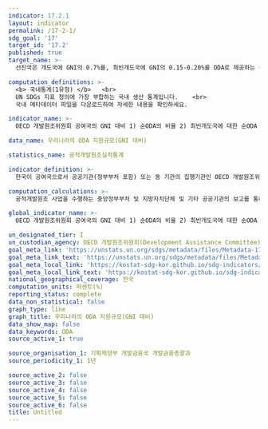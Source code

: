 ```yaml
---
indicator: 17.2.1
layout: indicator
permalink: /17-2-1/
sdg_goal: '17'
target_id: '17.2'
published: true
target_name: >-
  선진국은 개도국에 GNI의 0.7%를, 최빈개도국에 GNI의 0.15-0.20%를 ODA로 제공하는 것을 포함한 ODA 공약달성을 완전히 이행해야 하고, ODA 제공 국가는 적어도 GNI의 0.20%를 최빈개도국에 제공하는 것을 목표로 고려할 것을 권장

computation_definitions: >-
  <b> 국내통계(1유형) </b>   <br>
  UN SDGs 지표 정의에 가장 부합하는 국내 생산 통계입니다.    <br>
  국내 메타데이터 파일을 다운로드하여 자세한 내용을 확인하세요.

indicator_name: >-
  OECD 개발원조위원회 공여국의 GNI 대비 1) 순ODA의 비율 2) 최빈개도국에 대한 순ODA 비율

data_name: 우리나라의 ODA 지원규모(GNI 대비)

statistics_name: 공적개발원조실적통계

indicator_definition: >-
  한국이 공여국으로서 공공기관(정부부처 포함) 또는 동 기관의 집행기관인 OECD 개발원조위원회가 인정하는 개도국 및 국제기구에 경제개발과 복지증진을 위해 지원하는 재원 총량의 GNI 대비 비율

computation_calculations: >-
  공적개발원조 사업을 수행하는 중앙정부부처 및 지방자치단체 및 기타 공공기관의 보고를 통해 작성

global_indicator_name: >-
  OECD 개발원조위원회 공여국의 GNI 대비 1) 순ODA의 비율 2) 최빈개도국에 대한 순ODA 비율

un_designated_tier: I
un_custodian_agency: OECD 개발원조위원회(Development Assistance Committee)
goal_meta_link: 'https://unstats.un.org/sdgs/metadata/files/Metadata-17-02-01.pdf'
goal_meta_link_text: 'https://unstats.un.org/sdgs/metadata/files/Metadata-17-02-01.pdf'
goal_meta_local_link: 'https://kostat-sdg-kor.github.io/sdg-indicators/public/data/Metadata-17-02-01_KOR.pdf'
goal_meta_local_link_text: 'https://kostat-sdg-kor.github.io/sdg-indicators/public/data/Metadata-17-02-01_KOR.pdf'
national_geographical_coverage: 전국
computation_units: 퍼센트(%)
reporting_status: complete
data_non_statistical: false
graph_type: line
graph_title: 우리나라의 ODA 지원규모(GNI 대비)
data_show_map: false
data_keywords: ODA
source_active_1: true

source_organisation_1: 기획재정부 개발금융국 개발금융총괄과
source_periodicity_1: 1년

source_active_2: false
source_active_3: false
source_active_4: false
source_active_5: false
source_active_6: false
title: Untitled
---
```


